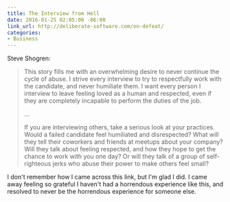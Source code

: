 ```yaml
---
title: The Interview from Hell
date: 2016-01-25 02:05:00 -06:00
link_url: http://deliberate-software.com/on-defeat/
categories:
- Business
---
```


Steve Shogren:

> This story fills me with an overwhelming desire to never continue the cycle of abuse. I strive every interview to try to respectfully work with the candidate, and never humiliate them. I want every person I interview to leave feeling loved as a human and respected, even if they are completely incapable to perform the duties of the job.
>
>… 
>
> If you are interviewing others, take a serious look at your practices. Would a failed candidate feel humiliated and disrespected? What will they tell their coworkers and friends at meetups about your company? Will they talk about feeling respected, and how they hope to get the chance to work with you one day? Or will they talk of a group of self-righteous jerks who abuse their power to make others feel small?

I don't remember how I came across this link, but I'm glad I did. I came away feeling so grateful I haven't had a horrendous experience like this, and resolved to never be the horrendous experience for someone else.
